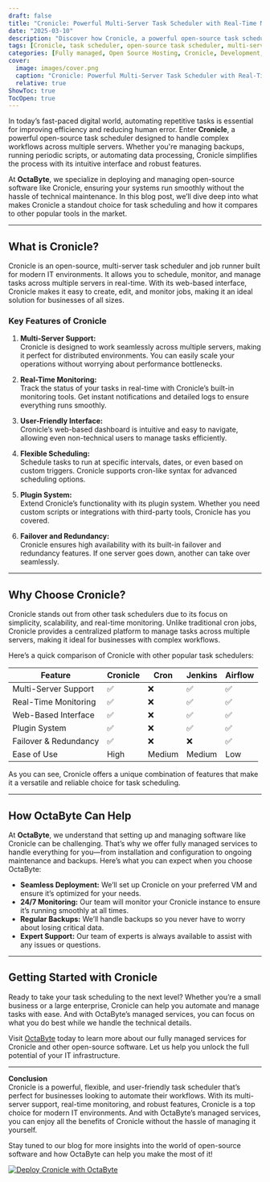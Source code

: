 ```yaml
---
draft: false
title: "Cronicle: Powerful Multi-Server Task Scheduler with Real-Time Monitoring"
date: "2025-03-10"
description: "Discover how Cronicle, a powerful open-source task scheduler, can streamline your workflow with its multi-server support, real-time monitoring, and user-friendly interface. Learn why Cronicle is a top choice for businesses looking to automate and manage tasks efficiently."
tags: [Cronicle, task scheduler, open-source task scheduler, multi-server task scheduler, real-time monitoring, task automation, server management, open-source software, OctaByte, managed services]
categories: [Fully managed, Open Source Hosting, Cronicle, Development, Dev Ops]
cover:
  image: images/cover.png
  caption: "Cronicle: Powerful Multi-Server Task Scheduler with Real-Time Monitoring"
  relative: true
ShowToc: true
TocOpen: true
---
```



In today’s fast-paced digital world, automating repetitive tasks is essential for improving efficiency and reducing human error. Enter **Cronicle**, a powerful open-source task scheduler designed to handle complex workflows across multiple servers. Whether you're managing backups, running periodic scripts, or automating data processing, Cronicle simplifies the process with its intuitive interface and robust features.

At **OctaByte**, we specialize in deploying and managing open-source software like Cronicle, ensuring your systems run smoothly without the hassle of technical maintenance. In this blog post, we’ll dive deep into what makes Cronicle a standout choice for task scheduling and how it compares to other popular tools in the market.

---

## What is Cronicle?

Cronicle is an open-source, multi-server task scheduler and job runner built for modern IT environments. It allows you to schedule, monitor, and manage tasks across multiple servers in real-time. With its web-based interface, Cronicle makes it easy to create, edit, and monitor jobs, making it an ideal solution for businesses of all sizes.

### Key Features of Cronicle

1. **Multi-Server Support:**  
   Cronicle is designed to work seamlessly across multiple servers, making it perfect for distributed environments. You can easily scale your operations without worrying about performance bottlenecks.

2. **Real-Time Monitoring:**  
   Track the status of your tasks in real-time with Cronicle’s built-in monitoring tools. Get instant notifications and detailed logs to ensure everything runs smoothly.

3. **User-Friendly Interface:**  
   Cronicle’s web-based dashboard is intuitive and easy to navigate, allowing even non-technical users to manage tasks efficiently.

4. **Flexible Scheduling:**  
   Schedule tasks to run at specific intervals, dates, or even based on custom triggers. Cronicle supports cron-like syntax for advanced scheduling options.

5. **Plugin System:**  
   Extend Cronicle’s functionality with its plugin system. Whether you need custom scripts or integrations with third-party tools, Cronicle has you covered.

6. **Failover and Redundancy:**  
   Cronicle ensures high availability with its built-in failover and redundancy features. If one server goes down, another can take over seamlessly.

---

## Why Choose Cronicle?

Cronicle stands out from other task schedulers due to its focus on simplicity, scalability, and real-time monitoring. Unlike traditional cron jobs, Cronicle provides a centralized platform to manage tasks across multiple servers, making it ideal for businesses with complex workflows.

Here’s a quick comparison of Cronicle with other popular task schedulers:

| Feature                | Cronicle               | Cron                  | Jenkins               | Airflow               |
|------------------------|------------------------|-----------------------|-----------------------|-----------------------|
| Multi-Server Support   | ✅                     | ❌                    | ✅                     | ✅                     |
| Real-Time Monitoring   | ✅                     | ❌                    | ✅                     | ✅                     |
| Web-Based Interface    | ✅                     | ❌                    | ✅                     | ✅                     |
| Plugin System          | ✅                     | ❌                    | ✅                     | ✅                     |
| Failover & Redundancy  | ✅                     | ❌                    | ❌                     | ✅                     |
| Ease of Use            | High                  | Medium                | Medium                | Low                   |

As you can see, Cronicle offers a unique combination of features that make it a versatile and reliable choice for task scheduling.

---

## How OctaByte Can Help

At **OctaByte**, we understand that setting up and managing software like Cronicle can be challenging. That’s why we offer fully managed services to handle everything for you—from installation and configuration to ongoing maintenance and backups. Here’s what you can expect when you choose OctaByte:

- **Seamless Deployment:** We’ll set up Cronicle on your preferred VM and ensure it’s optimized for your needs.
- **24/7 Monitoring:** Our team will monitor your Cronicle instance to ensure it’s running smoothly at all times.
- **Regular Backups:** We’ll handle backups so you never have to worry about losing critical data.
- **Expert Support:** Our team of experts is always available to assist with any issues or questions.

---

## Getting Started with Cronicle

Ready to take your task scheduling to the next level? Whether you’re a small business or a large enterprise, Cronicle can help you automate and manage tasks with ease. And with OctaByte’s managed services, you can focus on what you do best while we handle the technical details.

Visit [OctaByte](https://octabyte.io) today to learn more about our fully managed services for Cronicle and other open-source software. Let us help you unlock the full potential of your IT infrastructure.

---

**Conclusion**  
Cronicle is a powerful, flexible, and user-friendly task scheduler that’s perfect for businesses looking to automate their workflows. With its multi-server support, real-time monitoring, and robust features, Cronicle is a top choice for modern IT environments. And with OctaByte’s managed services, you can enjoy all the benefits of Cronicle without the hassle of managing it yourself.

Stay tuned to our blog for more insights into the world of open-source software and how OctaByte can help you make the most of it!

[![Deploy Cronicle with OctaByte](/images/deploy-on-octabyte.png)](https://octabyte.io/fully-managed-open-source-services/development/dev-ops/cronicle)